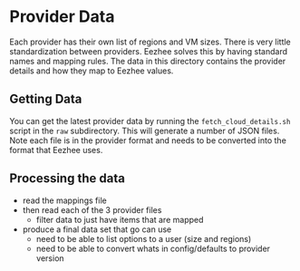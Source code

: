 # Provider Data

Each provider has their own list of regions and VM sizes.  There is very little standardization between providers.  Eezhee solves this by having standard names and mapping rules.  The data in this directory contains the provider details and how they map to Eezhee values.

## Getting Data

You can get the latest provider data by running the `fetch_cloud_details.sh` script in the `raw` subdirectory.  This will generate a number of JSON files.  Note each file is in the provider format and needs to be converted into the format that Eezhee uses.

## Processing the data

- read the mappings file
- then read each of the 3 provider files
  - filter data to just have items that are mapped
- produce a final data set that go can use
  - need to be able to list options to a user (size and regions)
  - need to be able to convert whats in config/defaults to provider version
